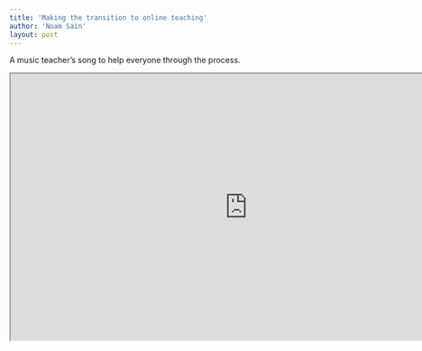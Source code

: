 ```yaml
---
title: 'Making the transition to online teaching'
author: 'Noam Sain'
layout: post
---
```


A music teacher’s song to help everyone through the process.

<iframe allowfullscreen="" height="473" src="https://www.youtube.com/embed/Zy_y9yOrgxk?feature=oembed" title="How I'm Handling Online Teaching (Original Video)" width="840"></iframe>
